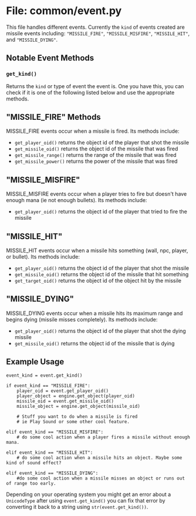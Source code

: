 # File: common/event.py

This file handles different events. Currently the `kind` of events created are missile events including: `"MISSILE_FIRE"`, `"MISSILE_MISFIRE"`, `"MISSILE_HIT"`, and `"MISSILE_DYING"`.


## Notable Event Methods

### `get_kind()`

Returns the `kind` or type of event the event is. One you have this, you can check if it is one of the following listed below and use the appropriate methods.


## "MISSILE_FIRE" Methods

MISSILE_FIRE events occur when a missile is fired. Its methods include:

*   `get_player_oid()` returns the object id of the player that shot the missile
*   `get_missile_oid()` returns the object id of the missile that was fired
*   `get_missile_range()` returns the range of the missile that was fired
*   `get_missile_power()` returns the power of the missile that was fired



## "MISSILE_MISFIRE"

MISSILE_MISFIRE events occur when a player tries to fire but doesn't have enough mana (ie not enough bullets). Its methods include:

*   `get_player_oid()` returns the object id of the player that tried to fire the missile



## "MISSILE_HIT"

MISSILE_HIT events occur when a missile hits something (wall, npc, player, or bullet). Its methods include:

*   `get_player_oid()` returns the object id of the player that shot the missile
*   `get_missile_oid()` returns the object id of the missile that hit something
*   `get_target_oid()` returns the object id of the object hit by the missile



## "MISSILE_DYING"

MISSILE_DYING events occur when a missile hits its maximum range and begins dying (missile misses completely). Its methods include:

*   `get_player_oid()` returns the object id of the player that shot the dying missile
*   `get_missile_oid()` returns the object id of the missile that is dying



## Example Usage

	event_kind = event.get_kind()

	if event_kind == "MISSILE_FIRE":
		player_oid = event.get_player_oid()
		player_object = engine.get_object(player_oid)
		missile_oid = event.get_missile_oid()
		missile_object = engine.get_object(missile_oid)

		# Stuff you want to do when a missile is fired
		# ie Play Sound or some other cool feature.

	elif event_kind == "MISSILE_MISFIRE":
		# do some cool action when a player fires a missile without enough mana.

	elif event_kind == "MISSILE_HIT":
		# do some cool action when a missile hits an object. Maybe some kind of sound effect?

	elif event_kind == "MISSILE_DYING":
		#do some cool action when a missile misses an object or runs out of range too early.

Depending on your operating system you might get an error about a `UnicodeType` after using `event.get_kind()` you can fix that error by converting it back to a string using `str(event.get_kind())`.